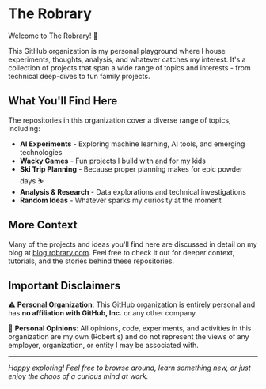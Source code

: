 # The Robrary

Welcome to The Robrary! 🚀

This GitHub organization is my personal playground where I house experiments, thoughts, analysis, and whatever catches my interest. It's a collection of projects that span a wide range of topics and interests - from technical deep-dives to fun family projects.

## What You'll Find Here

The repositories in this organization cover a diverse range of topics, including:

- **AI Experiments** - Exploring machine learning, AI tools, and emerging technologies
- **Wacky Games** - Fun projects I build with and for my kids
- **Ski Trip Planning** - Because proper planning makes for epic powder days ⛷️
- **Analysis & Research** - Data explorations and technical investigations
- **Random Ideas** - Whatever sparks my curiosity at the moment

## More Context

Many of the projects and ideas you'll find here are discussed in detail on my blog at [blog.robrary.com](https://blog.robrary.com). Feel free to check it out for deeper context, tutorials, and the stories behind these repositories.

## Important Disclaimers

⚠️ **Personal Organization**: This GitHub organization is entirely personal and has **no affiliation with GitHub, Inc.** or any other company.

📝 **Personal Opinions**: All opinions, code, experiments, and activities in this organization are my own (Robert's) and do not represent the views of any employer, organization, or entity I may be associated with.

---

*Happy exploring! Feel free to browse around, learn something new, or just enjoy the chaos of a curious mind at work.*
